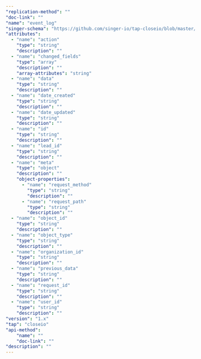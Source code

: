 ```yaml
---
"replication-method": ""
"doc-link": ""
"name": "event_log"
"singer-schema": "https://github.com/singer-io/tap-closeio/blob/master/tap_closeio/schemas/event_log.json"
"attributes":
  - "name": "action"
    "type": "string"
    "description": ""
  - "name": "changed_fields"
    "type": "array"
    "description": ""
    "array-attributes": "string"
  - "name": "data"
    "type": "string"
    "description": ""
  - "name": "date_created"
    "type": "string"
    "description": ""
  - "name": "date_updated"
    "type": "string"
    "description": ""
  - "name": "id"
    "type": "string"
    "description": ""
  - "name": "lead_id"
    "type": "string"
    "description": ""
  - "name": "meta"
    "type": "object"
    "description": ""
    "object-properties":
      - "name": "request_method"
        "type": "string"
        "description": ""
      - "name": "request_path"
        "type": "string"
        "description": ""
  - "name": "object_id"
    "type": "string"
    "description": ""
  - "name": "object_type"
    "type": "string"
    "description": ""
  - "name": "organization_id"
    "type": "string"
    "description": ""
  - "name": "previous_data"
    "type": "string"
    "description": ""
  - "name": "request_id"
    "type": "string"
    "description": ""
  - "name": "user_id"
    "type": "string"
    "description": ""
"version": "1.x"
"tap": "closeio"
"api-method":
    "name": ""
    "doc-link": ""
"description": ""
---
```

